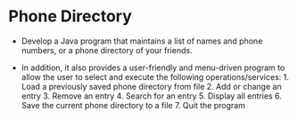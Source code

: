 # Phone Directory
- Develop a Java program that maintains a list of names and phone numbers, or a phone directory of your friends.

- In addition, it also provides a user-friendly and menu-driven program to allow the user to select and execute the following operations/services:
        1. Load a previously saved phone directory from file 
        2. Add or change an entry
        3. Remove an entry
        4. Search for an entry
        5. Display all entries
        6. Save the current phone directory to a file
        7. Quit the program
